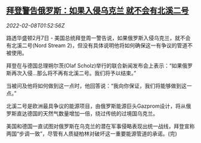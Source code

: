 <!--1644285663000-->
[拜登警告俄罗斯：如果入侵乌克兰 就不会有北溪二号](https://cn.reuters.com/article/us-biden-warning-ru-gas-0208-idCNKBS2KD04K)
------

<div><i>2022-02-08T01:52:56Z</i></div><p>路透华盛顿2月7日 - 美国总统拜登周一警告说，如果俄罗斯入侵乌克兰，就不会有北溪二号(Nord Stream 2)，但没有具体说明他将如何确保这一有争议的管道不被使用。</p><p>拜登在与德国总理朔尔茨(Olaf Scholz)举行的联合新闻发布会上表示：“如果俄罗斯再次入侵...那么将不再有北溪二号。我们将予以结束。”</p><p>当被问及他将如何做到这一点时，他回答说：“我向你保证，我们将能够做到这一点。”</p><p>北溪二号是欧洲最具争议的能源项目，由俄罗斯能源巨头Gazprom设计，将从俄罗斯直达德国的天然气数量增加一倍，绕过传统的过境国乌克兰。</p><p>美国和德国一直试图对俄罗斯在乌克兰的潜在军事侵略表现出统一战线，拜登宣称两国“步调一致”，尽管有人质疑柏林对破坏这一重要能源管道的承诺。(完)</p>
